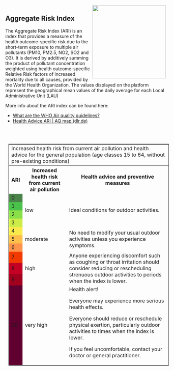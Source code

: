 <div style="width: 100%;"><img style="width:230px; float:right;" src="data/gtif/images/legends/air_quality_ihr.png"></img></div>

## Aggregate Risk Index

The Aggregate Risk Index (ARI) is an index that provides a measure of the health outcome-specific risk due to the short-term exposure to multiple air pollutants (PM10, PM2.5, NO2, SO2 and O3). It is derived by additively summing the product of pollutant concentration weighted
using health outcome-specific Relative Risk factors of increased mortality due to all causes, provided by the World Health Organization. The values displayed on the platform represent the geographical mean values of the daily average for each Local Administrative Unit (LAU) 

More info about the ARI index can be found here:

 * [What are the WHO Air quality guidelines?](https://www.who.int/news-room/feature-stories/detail/what-are-the-who-air-quality-guidelines)
 * [Health Advice ARI | AQ map (dlr.de)](https://www.wdc.dlr.de/AlpAirEO/healthadvARI)

<div style="width:100%; height:20px;"></div>
 <div style="margin-left: 10px; margin-right: 10px; width: 100%; font-size:0.8em;">
 <br/>
<table id="health_table" style="border: 1px solid; border-collapse: collapse;"><tbody><tr><td colspan="3">
  Increased health risk from current air pollution and health advice for the general population (age classes 15 to 64, without pre-existing conditions)
</td>
</tr><tr><th>ARI</th>
<th>Increased health risk from current air pollution</th>
<th>Health advice and preventive measures</th>
</tr><tr><td id="ARI0" style="background-color:#4a834a;">0</td>
<td rowspan="4">low</td>
<td rowspan="4" id="health_table_text">Ideal conditions for outdoor activities.</td>
</tr><tr><td id="ARI1" style="background-color:#4ac14a;">1</td>
</tr><tr><td id="ARI2" style="background-color:#8ae049;">2</td>
</tr><tr><td id="ARI3" style="background-color:#ccec49;">3</td>
</tr><tr><td id="ARI4" style="background-color:#fae94c;">4</td>
<td rowspan="3">moderate</td>
<td rowspan="3" id="health_table_text">No need to modify your usual outdoor activities unless you experience symptoms.</td>
</tr><tr><td id="ARI5" style="background-color:#febf4c;">5</td>
</tr><tr><td id="ARI6" style="background-color:#fe934c;">6</td>
</tr><tr><td id="ARI7" style="background-color:#f23a00;">7</td>
<td rowspan="3">high</td>
<td rowspan="3" id="health_table_text">Anyone experiencing discomfort such as coughing or throat irritation should consider reducing or rescheduling strenuous outdoor activities to periods when the index is lower.</td>
</tr><tr><td id="ARI8" style="background-color:#c40025;">8</td>
</tr><tr><td id="ARI9" style="background-color:#a2001f;">9</td>
</tr><tr><td id="ARI10" style="background-color:#600030;">10</td>
<td>very high</td>
<td id="health_table_text">Health alert!
<p>Everyone may experience more serious health effects.</p>
<p>Everyone should reduce or reschedule physical exertion, particularly outdoor activities to times when the index is lower.</p>
<p>If you feel uncomfortable, contact your doctor or general practitioner.</p></td>
</tr></tbody></table>

</div>